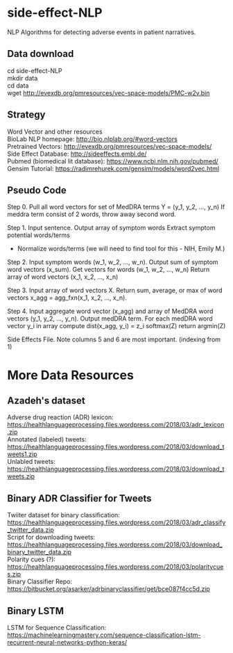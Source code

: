 # side-effect-NLP
NLP Algorithms for detecting adverse events in patient narratives.

## Data download
cd side-effect-NLP  
mkdir data  
cd data  
wget http://evexdb.org/pmresources/vec-space-models/PMC-w2v.bin  

## Strategy
Word Vector and other resources  
BioLab NLP homepage: http://bio.nlplab.org/#word-vectors  
Pretrained Vectors: http://evexdb.org/pmresources/vec-space-models/  
Side Effect Database: http://sideeffects.embl.de/  
Pubmed (biomedical lit database): https://www.ncbi.nlm.nih.gov/pubmed/  
Gensim Tutorial: https://radimrehurek.com/gensim/models/word2vec.html  

## Pseudo Code

Step 0.
Pull all word vectors for set of MedDRA terms Y = (y_1, y_2, …, y_n)
If meddra term consist of 2 words, throw away second word.

Step 1. Input sentence. Output array of symptom words
Extract symptom potential words/terms
- Normalize words/terms (we will need to find tool for this - NIH, Emily M.)

Step 2. Input symptom words (w_1, w_2, …, w_n).  Output sum of symptom word vectors (x_sum).
Get vectors for words (w_1, w_2, …, w_n)
Return array of word vectors (x_1, x_2, …, x_n)

Step 3.  Input array of word vectors X.  Return sum, average, or max of word vectors x_agg = agg_fxn(x_1, x_2, …, x_n).


Step 4. Input aggregate word vector (x_agg) and array of MedDRA word vectors (y_1, y_2, …, y_n).  Output medDRA term.
For each medDRA word vector y_i in array
compute dist(x_agg, y_i) = z_i
softmax(Z)
return argmin(Z)

Side Effects File.
Note columns 5 and 6 are most important. (indexing from 1)


# More Data Resources
## Azadeh's dataset
Adverse drug reaction (ADR) lexicon: https://healthlanguageprocessing.files.wordpress.com/2018/03/adr_lexicon.zip    
Annotated (labeled) tweets: https://healthlanguageprocessing.files.wordpress.com/2018/03/download_tweets1.zip  
Unlabled tweets: https://healthlanguageprocessing.files.wordpress.com/2018/03/download_tweets.zip  

## Binary ADR Classifier for Tweets
Twiiter dataset for binary classification: https://healthlanguageprocessing.files.wordpress.com/2018/03/adr_classify_twitter_data.zip  
Script for downloading tweets: https://healthlanguageprocessing.files.wordpress.com/2018/03/download_binary_twitter_data.zip  
Polarity cues (?): https://healthlanguageprocessing.files.wordpress.com/2018/03/polaritycues.zip  
Binary Classifier Repo: https://bitbucket.org/asarker/adrbinaryclassifier/get/bce087f4cc5d.zip  

## Binary LSTM
LSTM for Sequence Classification: https://machinelearningmastery.com/sequence-classification-lstm-recurrent-neural-networks-python-keras/

